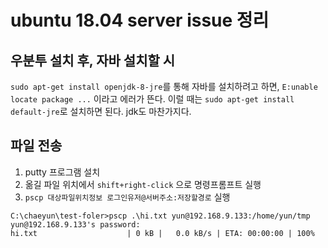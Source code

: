 # ubuntu 18.04 server issue 정리

## 우분투 설치 후, 자바 설치할 시 
`sudo apt-get install openjdk-8-jre`를 통해 자바를 설치하려고 하면, `E:unable locate package ...` 이라고 에러가 뜬다. 
이럴 때는 `sudo apt-get install default-jre`로 설치하면 된다. jdk도 마찬가지다.

## 파일 전송
1. putty 프로그램 설치
2. 옮길 파일 위치에서 `shift+right-click` 으로 명령프롬프트 실행
3. `pscp 대상파일위치정보 로그인유저@서버주소:저장할경로` 실행
```
C:\chaeyun\test-foler>pscp .\hi.txt yun@192.168.9.133:/home/yun/tmp
yun@192.168.9.133's password:
hi.txt                    | 0 kB |   0.0 kB/s | ETA: 00:00:00 | 100%
```
